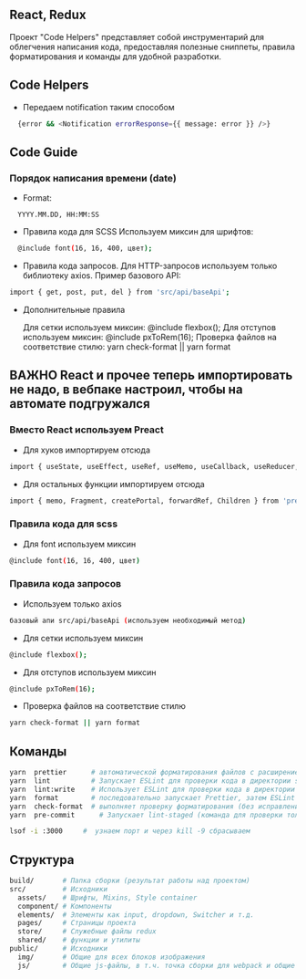 ## React, Redux

Проект "Code Helpers" представляет собой инструментарий для облегчения написания кода, предоставляя полезные сниппеты, правила форматирования и команды для удобной разработки.

## Code Helpers

- Передаем notification таким способом

```bash
  {error && <Notification errorResponse={{ message: error }} />}
```

## Code Guide

### Порядок написания времени (date)

- Format:

```
  YYYY.MM.DD, HH:MM:SS
```

- Правила кода для SCSS
  Используем миксин для шрифтов:

```bash
  @include font(16, 16, 400, цвет);
```

- Правила кода запросов. Для HTTP-запросов используем только библиотеку axios. Пример базового API:

```bash
import { get, post, put, del } from 'src/api/baseApi';
```

- Дополнительные правила

  Для сетки используем миксин: @include flexbox();
  Для отступов используем миксин: @include pxToRem(16);
  Проверка файлов на соответствие стилю: yarn check-format || yarn format

## ВАЖНО React и прочее теперь импортировать не надо, в вебпаке настроил, чтобы на автомате подгружался

### Вместо React используем Preact

- Для хуков импортируем отсюда

```bash
import { useState, useEffect, useRef, useMemo, useCallback, useReducer, useContext } from 'preact/hooks';
```

- Для остальных функции импортируем отсюда

```bash
import { memo, Fragment, createPortal, forwardRef, Children } from 'preact/compat';
```

### Правила кода для scss

- Для font используем миксин

```bash
@include font(16, 16, 400, цвет)
```

### Правила кода запросов

- Используем только axios

```bash
базовый апи src/api/baseApi (используем необходимый метод)
```

- Для сетки используем миксин

```bash
@include flexbox();
```

- Для отступов используем миксин

```bash
@include pxToRem(16);
```

- Проверка файлов на соответствие стилю

```bash
yarn check-format || yarn format
```

## Команды

```bash
yarn  prettier      # автоматической форматирования файлов с расширением .js и .jsx в соответствии с конфигурацией .prettierrc.json.
yarn  lint          # Запускает ESLint для проверки кода в директории src/. Флаг --debug позволяет выводить дополнительную отладочную информацию.
yarn  lint:write    # Использует ESLint для проверки кода в директории src/, но с флагом --fix, который автоматически исправляет простые проблемы.
yarn  format        # последовательно запускает Prettier, затем ESLint для файлов с расширением .js и .jsx, и затем Stylelint для файлов SCSS с целью автоматического исправления.
yarn  check-format  # выполняет проверку форматирования (без исправлений) для файлов с расширением .js и .jsx, а затем проверяет стиль с помощью ESLint и Stylelint с флагом --quiet, чтобы не выводить лишний вывод.
yarn  pre-commit      # Запускает lint-staged (команда для проверки только измененных файлов) и затем тесты перед коммитом и перед отправкой (push) изменений в репозиторий.

lsof -i :3000     #  узнаем порт и через kill -9 сбрасываем
```

## Структура

```bash
build/       # Папка сборки (результат работы над проектом)
src/         # Исходники
  assets/    # Шрифты, Mixins, Style container
  component/ # Компоненты
  elements/  # Элементы как input, dropdown, Switcher и т.д.
  pages/     # Страницы проекта
  store/     # Служебные файлы redux
  shared/    # функции и утилиты
public/      # Исходники
  img/       # Общие для всех блоков изображения
  js/        # Общие js-файлы, в т.ч. точка сборки для webpack и общие модули
```
